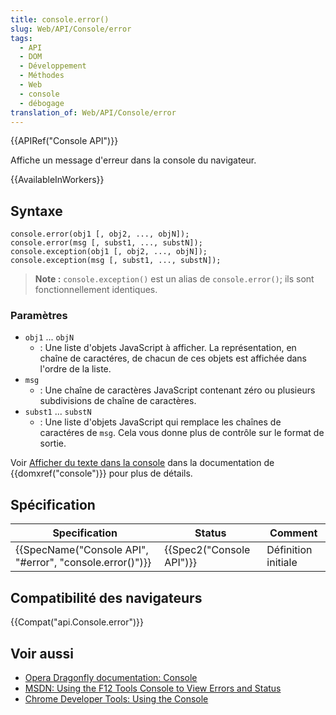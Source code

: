 ```yaml
---
title: console.error()
slug: Web/API/Console/error
tags:
  - API
  - DOM
  - Développement
  - Méthodes
  - Web
  - console
  - débogage
translation_of: Web/API/Console/error
---
```

{{APIRef("Console API")}}

Affiche un message d'erreur dans la console du navigateur.

{{AvailableInWorkers}}

## Syntaxe

    console.error(obj1 [, obj2, ..., objN]);
    console.error(msg [, subst1, ..., substN]);
    console.exception(obj1 [, obj2, ..., objN]);
    console.exception(msg [, subst1, ..., substN]);

> **Note :** `console.exception()` est un alias de `console.error()`; ils sont fonctionnellement identiques.

### Paramètres

- `obj1` ... `objN`
  - : Une liste d'objets JavaScript à afficher. La représentation, en chaîne de caractéres, de chacun de ces objets est affichée dans l'ordre de la liste.
- `msg`
  - : Une chaîne de caractères JavaScript contenant zéro ou plusieurs subdivisions de chaîne de caractères.
- `subst1` ... `substN`
  - : Une liste d'objets JavaScript qui remplace les chaînes de caractéres de `msg`. Cela vous donne plus de contrôle sur le format de sortie.

Voir [Afficher du texte dans la console](/fr/docs/Web/API/console#Outputting_text_to_the_console) dans la documentation de  {{domxref("console")}} pour plus de détails.

## Spécification

| Specification                                                                | Status                           | Comment             |
| ---------------------------------------------------------------------------- | -------------------------------- | ------------------- |
| {{SpecName("Console API", "#error", "console.error()")}} | {{Spec2("Console API")}} | Définition initiale |

## Compatibilité des navigateurs

{{Compat("api.Console.error")}}

## Voir aussi

- [Opera Dragonfly documentation: Console](http://www.opera.com/dragonfly/documentation/console/)
- [MSDN: Using the F12 Tools Console to View Errors and Status](http://msdn.microsoft.com/library/gg589530)
- [Chrome Developer Tools: Using the Console](https://developers.google.com/chrome-developer-tools/docs/console#errors_and_warnings)
